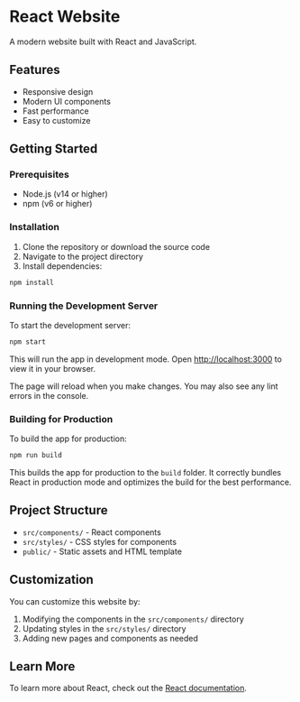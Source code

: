 # React Website

A modern website built with React and JavaScript.

## Features

- Responsive design
- Modern UI components
- Fast performance
- Easy to customize

## Getting Started

### Prerequisites

- Node.js (v14 or higher)
- npm (v6 or higher)

### Installation

1. Clone the repository or download the source code
2. Navigate to the project directory
3. Install dependencies:

```bash
npm install
```

### Running the Development Server

To start the development server:

```bash
npm start
```

This will run the app in development mode. Open [http://localhost:3000](http://localhost:3000) to view it in your browser.

The page will reload when you make changes. You may also see any lint errors in the console.

### Building for Production

To build the app for production:

```bash
npm run build
```

This builds the app for production to the `build` folder. It correctly bundles React in production mode and optimizes the build for the best performance.

## Project Structure

- `src/components/` - React components
- `src/styles/` - CSS styles for components
- `public/` - Static assets and HTML template

## Customization

You can customize this website by:

1. Modifying the components in the `src/components/` directory
2. Updating styles in the `src/styles/` directory
3. Adding new pages and components as needed

## Learn More

To learn more about React, check out the [React documentation](https://reactjs.org/).

